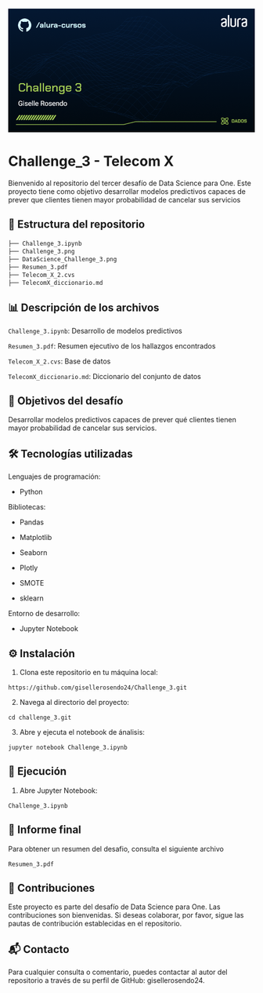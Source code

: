![Logo del proycto](https://github.com/gisellerosendo24/Challenge_3/blob/main/DataScience_Challenge%20_3.png)

# Challenge_3 - Telecom X

Bienvenido al repositorio del tercer desafío de Data Science para One. 
Este proyecto tiene como objetivo desarrollar modelos predictivos capaces de prever que clientes tienen mayor probabilidad de cancelar sus servicios

## 📁 Estructura del repositorio

```plaintext
├── Challenge_3.ipynb
├── Challenge_3.png
├── DataScience_Challenge_3.png
├── Resumen_3.pdf
├── Telecom_X_2.cvs
├── TelecomX_diccionario.md

```
## 📊 Descripción de los archivos

```Challenge_3.ipynb```: Desarrollo de modelos predictivos

```Resumen_3.pdf```: Resumen ejecutivo de los hallazgos encontrados

```Telecom_X_2.cvs```: Base de datos

```TelecomX_diccionario.md```: Diccionario del conjunto de datos


## 📌 Objetivos del desafío 

Desarrollar modelos predictivos capaces de prever qué clientes tienen mayor probabilidad de cancelar sus servicios.

## 🛠️ Tecnologías utilizadas 

Lenguajes de programación:

- Python
  
Bibliotecas:

- Pandas

- Matplotlib

- Seaborn

- Plotly
  
- SMOTE

- sklearn


Entorno de desarrollo:

- Jupyter Notebook



## ⚙️ Instalación

1. Clona este repositorio en tu máquina local:
  ```plaintext
https://github.com/gisellerosendo24/Challenge_3.git
```

   
2. Navega al directorio del proyecto:
  ```plaintext
cd challenge_3.git
```


3. Abre y ejecuta el notebook de ánalisis:
  ```plaintext
jupyter notebook Challenge_3.ipynb
```



## 🚀 Ejecución 
1. Abre Jupyter Notebook:
  ```plaintext
Challenge_3.ipynb
  ```
   
## 📄 Informe final 

Para obtener un resumen del desafio, consulta el siguiente archivo
  ```plaintext
Resumen_3.pdf
  ```


## 📌 Contribuciones

Este proyecto es parte del desafío de Data Science para One. Las contribuciones son bienvenidas. Si deseas colaborar, por favor, sigue las pautas de contribución establecidas en el repositorio.

## 📬 Contacto 

Para cualquier consulta o comentario, puedes contactar al autor del repositorio a través de su perfil de GitHub: gisellerosendo24.












   






    
